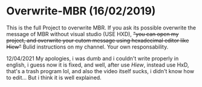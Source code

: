 # Overwrite-MBR (16/02/2019)

This is the full Project to overwrite MBR. If you ask its possible overwrite the message of MBR without visual studio (USE HXD), ~~"you can open my project, and overwrite your cutom message using hexadecimal editor like Hiew"~~
Bulid instructions on my channel. Your own responsability.

12/04/2021 My apologies, i was dumb and i couldn't write properly in english, i guess now it is fixed, and well, after use *Hiew*, instead use HxD, that's a trash program lol, and also the video itself sucks, i didn't know how to edit... But i think it is well explained.

